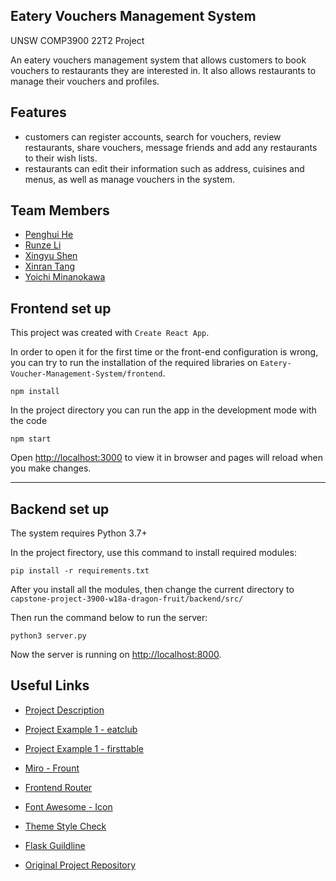 ## Eatery Vouchers Management System
UNSW COMP3900 22T2 Project

An eatery vouchers management system that allows customers to book vouchers to restaurants they are interested in. It also allows restaurants to manage their vouchers and profiles. 

## Features
- customers can register accounts, search for vouchers, review restaurants, share vouchers, message friends and add any restaurants to their wish lists. 
- restaurants can edit their information such as address, cuisines and menus, as well as manage vouchers in the system.

## Team Members

-   [Penghui He](https://github.com/howardhehui)
-   [Runze Li](https://github.com/RazeenLI)
-   [Xingyu Shen](https://github.com/ggracee17)
-   [Xinran Tang](https://github.com/freesia-hlcs)
-   [Yoichi Minanokawa](https://github.com/Yoichi0831)

## Frontend set up 

This project was created with `Create React App`.

In order to open it for the first time or the front-end configuration is wrong, you can try to run the installation of the required libraries on `Eatery-Voucher-Management-System/frontend`.

```
npm install
```

In the project directory you can run the app in the development mode with the code
```
npm start
```
Open [http://localhost:3000](http://localhost:3000) to view it in browser and pages will reload when you make changes.

---

## Backend set up

The system requires Python 3.7+

In the project firectory, use this command to install required modules:

```
pip install -r requirements.txt
```

After you install all the modules, then change the current directory to `capstone-project-3900-w18a-dragon-fruit/backend/src/`

Then run the command below to run the server:

```
python3 server.py
```

Now the server is running on [http://localhost:8000](http://localhost:8000).

## Useful Links

-   [Project Description](https://webcms3.cse.unsw.edu.au/COMP9900/22T2/resources/77128)
-   [Project Example 1 - eatclub](https://eatclub.com.au/)
-   [Project Example 1 - firsttable](https://www.firsttable.com.au/sydney)

-   [Miro - Frount](https://miro.com/app/dashboard/)
-   [Frontend Router](https://reactrouter.com/docs/en/v6/getting-started/tutorial)
-   [Font Awesome - Icon](https://fontawesome.com/icons)
-   [Theme Style Check](https://bareynol.github.io/mui-theme-creator/)
-   [Flask Guildline](https://flask.palletsprojects.com/en/2.2.x/)
-   [Original Project Repository](https://github.com/unsw-cse-comp3900-9900-22T2/capstone-project-3900-w18a-dragon-fruit.git)
